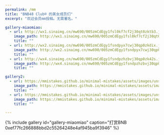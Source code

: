 ```yaml
---
permalink: /mm
title: "BNB48 Club® 的美女成员们"
excerpt: "欢迎会员mm投稿。无需署名。"

gallery-miaomiao:
  - url: http://wx1.sinaimg.cn/mw690/005zmCdEgy1fsl0kf7cf2j30qt0zktb3.jpg
    image_path: http://wx1.sinaimg.cn/mw690/005zmCdEgy1fsl0kf7cf2j30qt0zktb3.jpg
    title: ""
  - url: http://wx2.sinaimg.cn/mw690/005zmCdEgy1fsndpyx7cwj30qp0zkdix.jpg
    image_path: http://wx2.sinaimg.cn/mw690/005zmCdEgy1fsndpyx7cwj30qp0zkdix.jpg
    title: ""
  - url: http://wx4.sinaimg.cn/mw690/005zmCdEgy1fsndpzhzbvj30qp0zk42s.jpg
    image_path: http://wx4.sinaimg.cn/mw690/005zmCdEgy1fsndpzhzbvj30qp0zk42s.jpg
    title: ""

gallery2:
  - url: https://mmistakes.github.io/minimal-mistakes/assets/images/unsplash-gallery-image-1.jpg
    image_path: https://mmistakes.github.io/minimal-mistakes/assets/images/unsplash-gallery-image-1.jpg
    title: ""
  - url: https://mmistakes.github.io/minimal-mistakes/assets/images/unsplash-gallery-image-2.jpg
    image_path: https://mmistakes.github.io/minimal-mistakes/assets/images/unsplash-gallery-image-2.jpg
    title: ""

---
```


{% include gallery id="gallery-miaomiao" caption="打赏BNB 0xef77fc266888bbd2c55264248e4af945ba9f3946" %}
